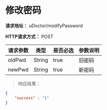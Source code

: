 # 修改密码

**请求地址：** uDoctor/modifyPassword

**HTTP请求方式：** POST

| 请求参数 | 类型 | 是否必选 | 参数说明 |
| -- | -- | -- | -- |
| oldPwd | String | true | 旧密码 |
| newPwd | String | true | 新密码 |

>响应结果：

```json
{
    "success" : "1"
}
```
